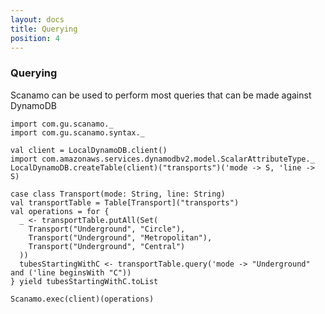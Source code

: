 ```yaml
---
layout: docs
title: Querying
position: 4
---
```


### Querying

Scanamo can be used to perform most queries that can be made against DynamoDB

```tut:silent
import com.gu.scanamo._
import com.gu.scanamo.syntax._

val client = LocalDynamoDB.client()
import com.amazonaws.services.dynamodbv2.model.ScalarAttributeType._
LocalDynamoDB.createTable(client)("transports")('mode -> S, 'line -> S)

case class Transport(mode: String, line: String)
val transportTable = Table[Transport]("transports")
val operations = for {
  _ <- transportTable.putAll(Set(
    Transport("Underground", "Circle"),
    Transport("Underground", "Metropolitan"),
    Transport("Underground", "Central")
  ))
  tubesStartingWithC <- transportTable.query('mode -> "Underground" and ('line beginsWith "C"))
} yield tubesStartingWithC.toList
```
```tut:book
Scanamo.exec(client)(operations)
```

